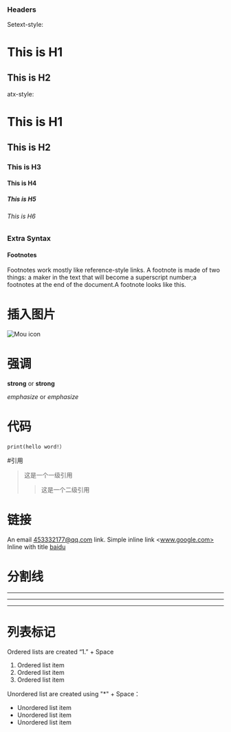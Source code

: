 ### Headers
Setext-style:

This is H1
==========
This is H2
----------

atx-style:

# This is H1
## This is H2
### This is H3
#### This is H4
##### This is H5
###### This is H6 
### Extra Syntax
#### Footnotes
Footnotes work mostly like reference-style links. A footnote is made of two things: a maker in the text that will become a superscript number;a footnotes at the end of the document.A footnote looks like this.
# 插入图片
![Mou icon](http://25.io/mou/Mou_128.png)

# 强调
**strong** or __strong__ 

*emphasize* or _emphasize_

# 代码
`print(hello word!）`

#引用
> 这是一个一级引用
>> 这是一个二级引用
# 链接
An email <453332177@qq.com> link.
Simple inline link <www.google.com>
Inline with title [baidu](www.baidu.com)

# 分割线
***
---
____

# 列表标记
Ordered lists are created “1.” + Space
1. Ordered list item
2. Ordered list item
3. Ordered list item

Unordered list are created using "*" + Space：
* Unordered list item
* Unordered list item
* Unordered list item
